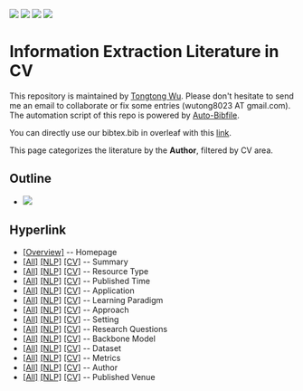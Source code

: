 [![](https://img.shields.io/badge/Awesome_Continual_Learning-yello)](https://github.com/wutong8023/Awesome_Continual_Learning.git) [![](https://img.shields.io/badge/Awesome_Few_Shot_learning-green)](https://github.com/wutong8023/Awesome_Few_Shot_Learning.git) [![](https://img.shields.io/badge/Awesome_Information_Extraction-blue)](https://github.com/wutong8023/Awesome_Information_Extraction.git) [![](https://img.shields.io/badge/Awesome_Ideas-red)](https://github.com/wutong8023/Awesome_Ideas.git)

# Information Extraction Literature in CV 
This repository is maintained by [Tongtong Wu](https://wutong8023.site). Please don't hesitate to send me an email to collaborate or fix some entries (wutong8023 AT gmail.com). 
The automation script of this repo is powered by [Auto-Bibfile](https://github.com/wutong8023/Auto-Bibfile.git).

You can directly use our bibtex.bib in overleaf with this [link](https://github.com/wutong8023/bibtex_Tong/blob/master/bibtxt.bib).

This page categorizes the literature by the **Author**, filtered by CV area.

## Outline 
- [![](https://img.shields.io/badge/Hyperlink-blue)](https://github.com/wutong8023/Awesome_Information_Extraction/tree/master/IE4cv/author/README.md#hyperlink)
## Hyperlink 
- [[Overview]](https://github.com/wutong8023/Awesome_Information_Extraction/tree/master/README.md) -- Homepage
- [[All]](https://github.com/wutong8023/Awesome_Information_Extraction/tree/master/IE4all/./)  [[NLP]](https://github.com/wutong8023/Awesome_Information_Extraction/tree/master/IE4nlp/./)  [[CV]](https://github.com/wutong8023/Awesome_Information_Extraction/tree/master/IE4cv./) -- Summary
- [[All]](https://github.com/wutong8023/Awesome_Information_Extraction/tree/master/IE4all/type)  [[NLP]](https://github.com/wutong8023/Awesome_Information_Extraction/tree/master/IE4nlp/type)  [[CV]](https://github.com/wutong8023/Awesome_Information_Extraction/tree/master/IE4cvtype) -- Resource Type
- [[All]](https://github.com/wutong8023/Awesome_Information_Extraction/tree/master/IE4all/time)  [[NLP]](https://github.com/wutong8023/Awesome_Information_Extraction/tree/master/IE4nlp/time)  [[CV]](https://github.com/wutong8023/Awesome_Information_Extraction/tree/master/IE4cvtime) -- Published Time
- [[All]](https://github.com/wutong8023/Awesome_Information_Extraction/tree/master/IE4all/application)  [[NLP]](https://github.com/wutong8023/Awesome_Information_Extraction/tree/master/IE4nlp/application)  [[CV]](https://github.com/wutong8023/Awesome_Information_Extraction/tree/master/IE4cvapplication) -- Application
- [[All]](https://github.com/wutong8023/Awesome_Information_Extraction/tree/master/IE4all/supervision)  [[NLP]](https://github.com/wutong8023/Awesome_Information_Extraction/tree/master/IE4nlp/supervision)  [[CV]](https://github.com/wutong8023/Awesome_Information_Extraction/tree/master/IE4cvsupervision) --  Learning Paradigm
- [[All]](https://github.com/wutong8023/Awesome_Information_Extraction/tree/master/IE4all/approach)  [[NLP]](https://github.com/wutong8023/Awesome_Information_Extraction/tree/master/IE4nlp/approach)  [[CV]](https://github.com/wutong8023/Awesome_Information_Extraction/tree/master/IE4cvapproach) -- Approach
- [[All]](https://github.com/wutong8023/Awesome_Information_Extraction/tree/master/IE4all/setting)  [[NLP]](https://github.com/wutong8023/Awesome_Information_Extraction/tree/master/IE4nlp/setting)  [[CV]](https://github.com/wutong8023/Awesome_Information_Extraction/tree/master/IE4cvsetting) -- Setting
- [[All]](https://github.com/wutong8023/Awesome_Information_Extraction/tree/master/IE4all/research_question)  [[NLP]](https://github.com/wutong8023/Awesome_Information_Extraction/tree/master/IE4nlp/research_question)  [[CV]](https://github.com/wutong8023/Awesome_Information_Extraction/tree/master/IE4cvresearch_question) -- Research Questions
- [[All]](https://github.com/wutong8023/Awesome_Information_Extraction/tree/master/IE4all/backbone_model)  [[NLP]](https://github.com/wutong8023/Awesome_Information_Extraction/tree/master/IE4nlp/backbone_model)  [[CV]](https://github.com/wutong8023/Awesome_Information_Extraction/tree/master/IE4cvbackbone_model) -- Backbone Model
- [[All]](https://github.com/wutong8023/Awesome_Information_Extraction/tree/master/IE4all/dataset)  [[NLP]](https://github.com/wutong8023/Awesome_Information_Extraction/tree/master/IE4nlp/dataset)  [[CV]](https://github.com/wutong8023/Awesome_Information_Extraction/tree/master/IE4cvdataset) -- Dataset
- [[All]](https://github.com/wutong8023/Awesome_Information_Extraction/tree/master/IE4all/metrics)  [[NLP]](https://github.com/wutong8023/Awesome_Information_Extraction/tree/master/IE4nlp/metrics)  [[CV]](https://github.com/wutong8023/Awesome_Information_Extraction/tree/master/IE4cvmetrics) -- Metrics
- [[All]](https://github.com/wutong8023/Awesome_Information_Extraction/tree/master/IE4all/author)  [[NLP]](https://github.com/wutong8023/Awesome_Information_Extraction/tree/master/IE4nlp/author)  [[CV]](https://github.com/wutong8023/Awesome_Information_Extraction/tree/master/IE4cvauthor) -- Author
- [[All]](https://github.com/wutong8023/Awesome_Information_Extraction/tree/master/IE4all/venue)  [[NLP]](https://github.com/wutong8023/Awesome_Information_Extraction/tree/master/IE4nlp/venue)  [[CV]](https://github.com/wutong8023/Awesome_Information_Extraction/tree/master/IE4cvvenue) -- Published Venue
